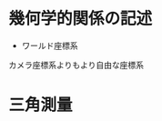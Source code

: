 <!-- FileName: image8space
 Author: 8ucchiman
 CreatedDate: 2023-03-30 14:43:11 +0900
 LastModified: 2023-03-30 14:49:38 +0900
 Reference: digital image preprocessing
-->


# 幾何学的関係の記述
- ワールド座標系

カメラ座標系よりもより自由な座標系



# 三角測量

